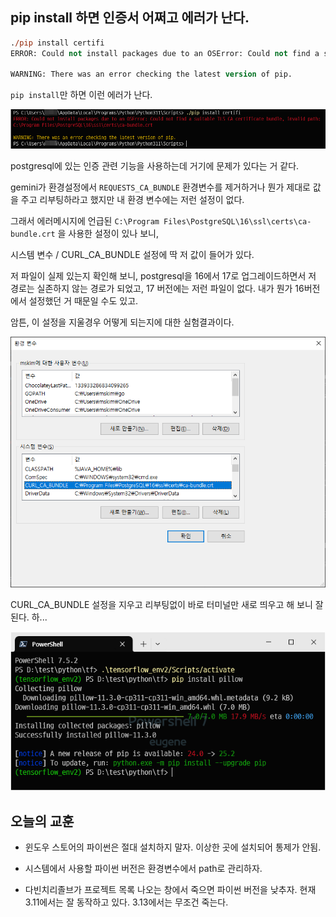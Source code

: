## pip install 하면 인증서 어쩌고 에러가 난다.

```ps
./pip install certifi
ERROR: Could not install packages due to an OSError: Could not find a suitable TLS CA certificate bundle, invalid path: C:\Program Files\PostgreSQL\16\ssl\certs\ca-bundle.crt

WARNING: There was an error checking the latest version of pip.
```

`pip install`만 하면 이런 에러가 난다. 

![](img/20250813162556.png)

postgresql에 있는 인증 관련 기능을 사용하는데 거기에 문제가 있다는 거 같다. 

gemini가 환경설정에서 `REQUESTS_CA_BUNDLE` 환경변수를 제거하거나 뭔가 제대로 값을 주고 리부팅하라고 했지만 내 환경 변수에는 저런 설정이 없다. 

그래서 에러메시지에 언급된 `C:\Program Files\PostgreSQL\16\ssl\certs\ca-bundle.crt` 을 사용한 설정이 있나 보니, 

시스템 변수 / CURL_CA_BUNDLE 설정에 딱 저 값이 들어가 있다. 

저 파일이 실제 있는지 확인해 보니, postgresql을 16에서 17로 업그레이드하면서 저 경로는 실존하지 않는 경로가 되었고, 17 버전에는 저런 파일이 없다. 내가 뭔가 16버전에서 설정했던 거 때문일 수도 있고.


암튼, 이 설정을 지울경우 어떻게 되는지에 대한 실험결과이다.

![](img/20250813162210.png)

CURL_CA_BUNDLE 설정을 지우고 리부팅없이 바로 터미널만 새로 띄우고 해 보니 잘 된다. 하...

![](img/20250813162733.png)


## 오늘의 교훈
- 윈도우 스토어의 파이썬은 절대 설치하지 말자. 이상한 곳에 설치되어 통제가 안됨.

- 시스템에서 사용할 파이썬 버전은 환경변수에서 path로 관리하자. 

- 다빈치리졸브가 프로젝트 목록 나오는 창에서 죽으면 파이썬 버전을 낮추자. 현재 3.11에서는 잘 동작하고 있다. 3.13에서는 무조건 죽는다.